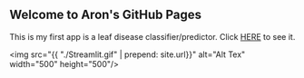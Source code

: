 ## Welcome to Aron's GitHub Pages
This is my first app is a leaf disease classifier/predictor. Click [HERE](https://share.streamlit.io/apollner/streamlit_plant_disease_app/main/plant_disease_classification.py) to see it.

<img src="{{ "./Streamlit.gif"  | prepend: site.url}}" alt="Alt Tex" width="500" height="500"/>


